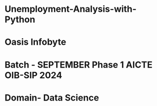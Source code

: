 # Unemployment-Analysis-with-Python
# Oasis Infobyte
# Batch - SEPTEMBER Phase 1 AICTE OIB-SIP 2024
# Domain- Data Science
